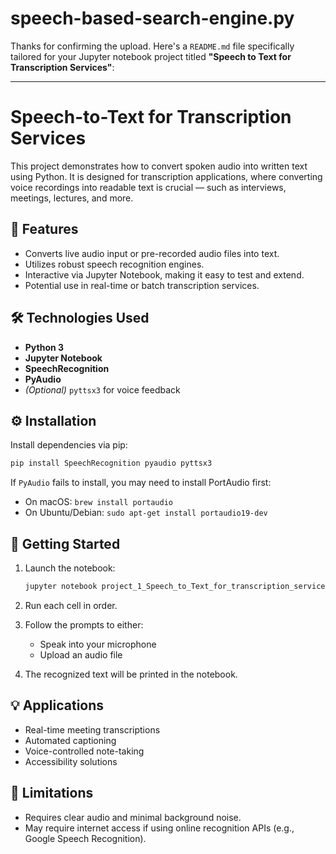 # speech-based-search-engine.py
Thanks for confirming the upload. Here's a `README.md` file specifically tailored for your Jupyter notebook project titled **"Speech to Text for Transcription Services"**:

---

# Speech-to-Text for Transcription Services

This project demonstrates how to convert spoken audio into written text using Python. It is designed for transcription applications, where converting voice recordings into readable text is crucial — such as interviews, meetings, lectures, and more.

## 📌 Features

* Converts live audio input or pre-recorded audio files into text.
* Utilizes robust speech recognition engines.
* Interactive via Jupyter Notebook, making it easy to test and extend.
* Potential use in real-time or batch transcription services.

## 🛠️ Technologies Used

* **Python 3**
* **Jupyter Notebook**
* **SpeechRecognition**
* **PyAudio**
* *(Optional)* `pyttsx3` for voice feedback

## ⚙️ Installation

Install dependencies via pip:

```bash
pip install SpeechRecognition pyaudio pyttsx3
```

If `PyAudio` fails to install, you may need to install PortAudio first:

* On macOS: `brew install portaudio`
* On Ubuntu/Debian: `sudo apt-get install portaudio19-dev`

## 🚀 Getting Started

1. Launch the notebook:

   ```bash
   jupyter notebook project_1_Speech_to_Text_for_transcription_services.ipynb
   ```

2. Run each cell in order.

3. Follow the prompts to either:

   * Speak into your microphone
   * Upload an audio file

4. The recognized text will be printed in the notebook.

## 💡 Applications

* Real-time meeting transcriptions
* Automated captioning
* Voice-controlled note-taking
* Accessibility solutions

## 🧩 Limitations

* Requires clear audio and minimal background noise.
* May require internet access if using online recognition APIs (e.g., Google Speech Recognition).

